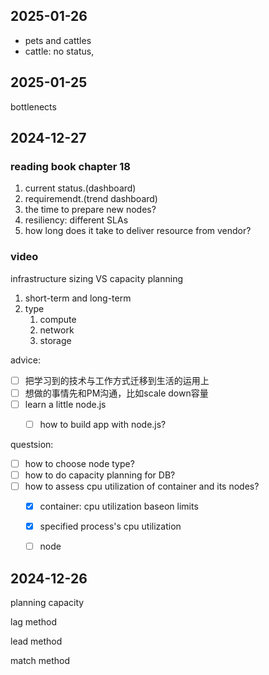 



## 2025-01-26

* pets and cattles
* cattle: no status, 







## 2025-01-25

bottlenects





## 2024-12-27



### reading book chapter 18

1. current status.(dashboard)
2. requiremendt.(trend dashboard)
3. the time to prepare new nodes?
4. resiliency: different SLAs
5. how long does it take to deliver resource from vendor?



### video

infrastructure sizing VS capacity planning

1. short-term and long-term
2. type
   1. compute
   2. network
   3. storage



advice:

- [ ] 把学习到的技术与工作方式迁移到生活的运用上
- [ ] 想做的事情先和PM沟通，比如scale down容量
- [ ] learn a little node.js
  - [ ] how to build app with node.js?



questsion:

- [ ] how to choose node type?
- [ ] how to do capacity planning for DB?
- [ ] how to assess cpu utilization of container and its nodes?
  - [x] container: cpu  utilization baseon limits
  - [x] specified process's cpu utilization
  - [ ] node



## 2024-12-26

planning capacity

lag method

lead method

match method





```shell
```

